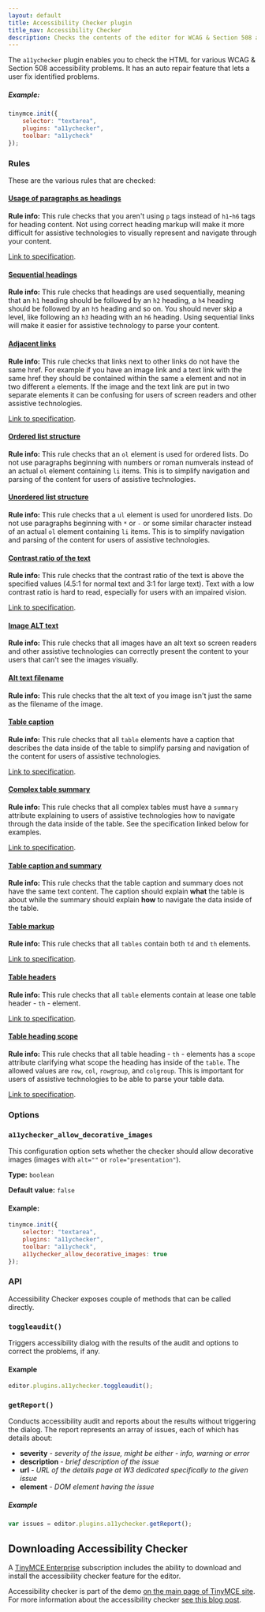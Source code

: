 ```yaml
---
layout: default
title: Accessibility Checker plugin
title_nav: Accessibility Checker
description: Checks the contents of the editor for WCAG & Section 508 accessibility problems.
---
```


The `a11ychecker` plugin enables you to check the HTML for various WCAG & Section 508 accessibility problems. It has an auto repair feature that lets a user fix identified problems.

##### Example:

```js
tinymce.init({
    selector: "textarea",
    plugins: "a11ychecker",
    toolbar: "a11ycheck"
});
```

### Rules

These are the various rules that are checked:

<a class="anchor" id="D1"></a>
<h4><a class="anchorable" href="#D1">Usage of paragraphs as headings</a></h4>

**Rule info:** This rule checks that you aren't using `p` tags instead of `h1`-`h6` tags for heading content. Not using correct heading markup will make it more difficult for assistive technologies to visually represent and navigate through your content.

[Link to specification](https://www.w3.org/TR/2016/NOTE-WCAG20-TECHS-20161007/H42).

<a class="anchor" id="D2"></a>
<h4><a class="anchorable" href="#D2">Sequential headings</a></h4>

**Rule info:** This rule checks that headings are used sequentially, meaning that an `h1` heading should be followed by an `h2` heading, a `h4` heading should be followed by an `h5` heading and so on. You should never skip a level, like following an `h3` heading with an `h6` heading. Using sequential links will make it easier for assistive technology to parse your content.

<a class="anchor" id="D3"></a>
<h4><a class="anchorable" href="#D3">Adjacent links</a></h4>

**Rule info:** This rule checks that links next to other links do not have the same href. For example if you have an image link and a text link with the same href they should be contained within the same `a` element and not in two different `a` elements. If the image and the text link are put in two separate elements it can be confusing for users of screen readers and other assistive technologies.

[Link to specification](https://www.w3.org/TR/2016/NOTE-WCAG20-TECHS-20161007/H2).

<a class="anchor" id="D4O"></a>
<h4><a class="anchorable" href="#D4O">Ordered list structure</a></h4>

**Rule info:** This rule checks that an `ol` element is used for ordered lists. Do not use paragraphs beginning with numbers or roman numverals instead of an actual `ol` element containing `li` items. This is to simplify navigation and parsing of the content for users of assistive technologies.

<a class="anchor" id="D4U"></a>
<h4><a class="anchorable" href="#D4U">Unordered list structure</a></h4>

**Rule info:** This rule checks that a `ul` element is used for unordered lists. Do not use paragraphs beginning with `*` or `-` or some similar character instead of an actual `ol` element containing `li` items. This is to simplify navigation and parsing of the content for users of assistive technologies.

<a class="anchor" id="D5"></a>
<a class="anchor" id="D5A"></a>
<a class="anchor" id="D5B"></a>
<h4><a class="anchorable" href="#D5">Contrast ratio of the text</a></h4>

**Rule info:** This rule checks that the contrast ratio of the text is above the specified values (4.5:1 for normal text and 3:1 for large text). Text with a low contrast ratio is hard to read, especially for users with an impaired vision.

[Link to specification](https://www.w3.org/TR/UNDERSTANDING-WCAG20/visual-audio-contrast-contrast.html).

<a class="anchor" id="I1"></a>
<h4><a class="anchorable" href="#I1">Image ALT text</a></h4>

**Rule info:** This rule checks that all images have an alt text so screen readers and other assistive technologies can correctly present the content to your users that can't see the images visually. 

<a class="anchor" id="I2"></a>
<h4><a class="anchorable" href="#I2">Alt text filename</a></h4>

**Rule info:** This rule checks that the alt text of you image isn't just the same as the filename of the image. 

<a class="anchor" id="T1"></a>
<h4><a class="anchorable" href="#T1">Table caption</a></h4>

**Rule info:** This rule checks that all `table` elements have a caption that describes the data inside of the table to simplify parsing and navigation of the content for users of assistive technologies. 

[Link to specification](https://www.w3.org/TR/2016/NOTE-WCAG20-TECHS-20161007/H39).

<a class="anchor" id="T2"></a>
<h4><a class="anchorable" href="#T2">Complex table summary</a></h4>

**Rule info:** This rule checks that all complex tables must have a `summary` attribute explaining to users of assistive technologies how to navigate through the data inside of the table. See the specification linked below for examples.

[Link to specification](https://www.w3.org/TR/2016/NOTE-WCAG20-TECHS-20161007/H73).

<a class="anchor" id="T3"></a>
<h4><a class="anchorable" href="#T3">Table caption and summary</a></h4>

**Rule info:** This rule checks that the table caption and summary does not have the same text content. The caption should explain **what** the table is about while the summary should explain **how** to navigate the data inside of the table.

<a class="anchor" id="T4A"></a>
<h4><a class="anchorable" href="#T4A">Table markup</a></h4>

**Rule info:** This rule checks that all `tables` contain both `td` and `th` elements.

[Link to specification](https://www.w3.org/TR/2016/NOTE-WCAG20-TECHS-20161007/H51).

<a class="anchor" id="T4B"></a>
<h4><a class="anchorable" href="#T4B">Table headers</a></h4>

**Rule info:** This rule checks that all `table` elements contain at lease one table header - `th` - element.

[Link to specification](https://www.w3.org/TR/2016/NOTE-WCAG20-TECHS-20161007/F91).

<a class="anchor" id="T4C"></a>
<h4><a class="anchorable" href="#T4C">Table heading scope</a></h4>

**Rule info:** This rule checks that all table heading - `th` - elements has a `scope` attribute clarifying what scope the heading has inside of the `table`. The allowed values are `row`, `col`, `rowgroup`, and `colgroup`. This is important for users of assistive technologies to be able to parse your table data.

[Link to specification](https://www.w3.org/TR/2016/NOTE-WCAG20-TECHS-20161007/H63).

### Options

### `a11ychecker_allow_decorative_images`

This configuration option sets whether the checker should allow decorative images (images with `alt=""` or `role="presentation"`).

**Type:** `boolean`

**Default value:** `false`

#### Example:

```js
tinymce.init({
    selector: "textarea",
    plugins: "a11ychecker",
    toolbar: "a11ycheck",
    a11ychecker_allow_decorative_images: true
});
```

### API

Accessibility Checker exposes couple of methods that can be called directly.

### `toggleaudit()`

Triggers accessibility dialog with the results of the audit and options to correct the problems, if any.

#### Example 
```js
editor.plugins.a11ychecker.toggleaudit();
```

### `getReport()`

Conducts accessibility audit and reports about the results without triggering the dialog. The report represents an array of issues, each of which has details about:

* **severity** - *severity of the issue, might be either - info, warning or error*
* **description** - *brief description of the issue*
* **url** - *URL of the details page at W3 dedicated specifically to the given issue*
* **element** - *DOM element having the issue*

##### Example

```js
var issues = editor.plugins.a11ychecker.getReport();
```

## Downloading Accessibility Checker

A [TinyMCE Enterprise](https://www.tinymce.com/pricing/) subscription includes the ability to download and install the accessibility checker feature for the editor.

Accessibility checker is part of the demo [on the main page of TinyMCE site](https://www.tinymce.com/). For more information about the accessibility checker [see this blog post](https://go.tinymce.com/blog/tinymce-enterprise-update-benefits-accessibility-users-brings-atmentions/).
